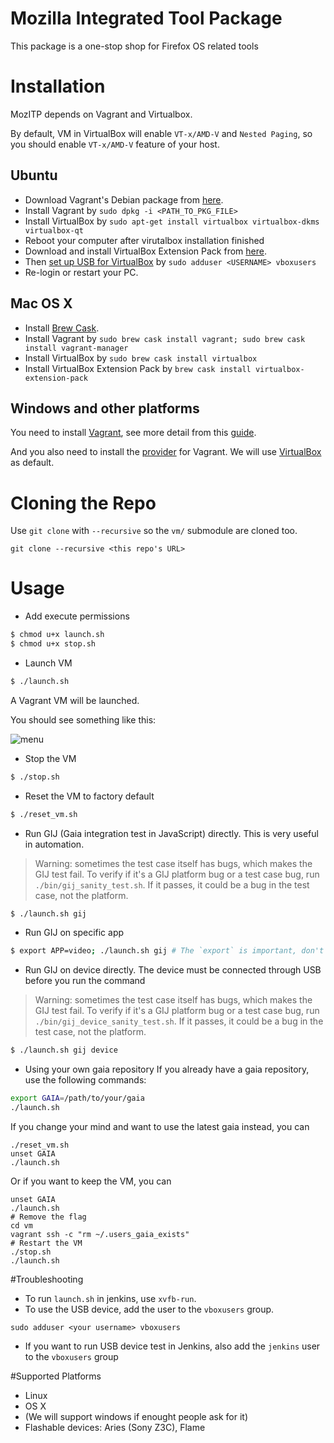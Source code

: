 Mozilla Integrated Tool Package
===============================

This package is a one-stop shop for Firefox OS related tools

# Installation 
MozITP depends on Vagrant and Virtualbox.

By default, VM in VirtualBox will enable `VT-x/AMD-V` and `Nested Paging`, so you should enable `VT-x/AMD-V` feature of your host.

## Ubuntu

* Download Vagrant's Debian package from [here](http://www.vagrantup.com/downloads).
* Install Vagrant by `sudo dpkg -i <PATH_TO_PKG_FILE>`
* Install VirtualBox by `sudo apt-get install virtualbox virtualbox-dkms virtualbox-qt`
* Reboot your computer after virutalbox installation finished
* Download and install VirtualBox Extension Pack from [here](https://www.virtualbox.org/wiki/Downloads).
* Then [set up USB for VirtualBox](https://help.ubuntu.com/community/VirtualBox/USB) by `sudo adduser <USERNAME> vboxusers`
* Re-login or restart your PC.

## Mac OS X

* Install [Brew Cask](http://caskroom.io/).
* Install Vagrant by `sudo brew cask install vagrant; sudo brew cask install vagrant-manager`
* Install VirtualBox by `sudo brew cask install virtualbox`
* Install VirtualBox Extension Pack by `brew cask install virtualbox-extension-pack`

## Windows and other platforms

You need to install [Vagrant](https://docs.vagrantup.com/v2/installation/index.html), see more detail from this [guide](https://docs.vagrantup.com/v2/installation/index.html).

And you also need to install the [provider](https://docs.vagrantup.com/v2/providers/index.html) for Vagrant. We will use [VirtualBox](http://www.virtualbox.org/) as default.

# Cloning the Repo
Use `git clone` with ``--recursive`` so the `vm/` submodule are cloned too.
```
git clone --recursive <this repo's URL>
```

# Usage

* Add execute permissions

```bash
$ chmod u+x launch.sh
$ chmod u+x stop.sh
```

* Launch VM

```bash
$ ./launch.sh
```

A Vagrant VM will be launched.

You should see something like this:

![menu](https://raw.githubusercontent.com/Mozilla-TWQA/MozITP/master/menu.png)

* Stop the VM

```bash
$ ./stop.sh
```

* Reset the VM to factory default

```bash
$ ./reset_vm.sh
```

* Run GIJ (Gaia integration test in JavaScript) directly. This is very useful in automation.

> Warning: sometimes the test case itself has bugs, which makes the GIJ test fail. To verify if it's a GIJ platform bug or a test case bug, run `./bin/gij_sanity_test.sh`. If it passes, it could be a bug in the test case, not the platform.

```bash
$ ./launch.sh gij
```

* Run GIJ on specific app 

```bash
$ export APP=video; ./launch.sh gij # The `export` is important, don't miss it
```

* Run GIJ on device directly. The device must be connected through USB before you run the command

> Warning: sometimes the test case itself has bugs, which makes the GIJ test fail. To verify if it's a GIJ platform bug or a test case bug, run `./bin/gij_device_sanity_test.sh`. If it passes, it could be a bug in the test case, not the platform.

```bash
$ ./launch.sh gij device
```

* Using your own gaia repository
If you already have a gaia repository, use the following commands:

```bash
export GAIA=/path/to/your/gaia
./launch.sh
```

If you change your mind and want to use the latest gaia instead, you can 
```
./reset_vm.sh
unset GAIA
./launch.sh
```

Or if you want to keep the VM, you can
```
unset GAIA
./launch.sh
# Remove the flag
cd vm
vagrant ssh -c "rm ~/.users_gaia_exists"
# Restart the VM
./stop.sh
./launch.sh
```



#Troubleshooting
* To run `launch.sh` in jenkins, use `xvfb-run`.
* To use the USB device, add the user to the `vboxusers` group. 

```
sudo adduser <your username> vboxusers
```
* If you want to run USB device test in Jenkins, also add the `jenkins` user to the `vboxusers` group

#Supported Platforms
* Linux
* OS X
* (We will support windows if enought people ask for it)
* Flashable devices: Aries (Sony Z3C), Flame
